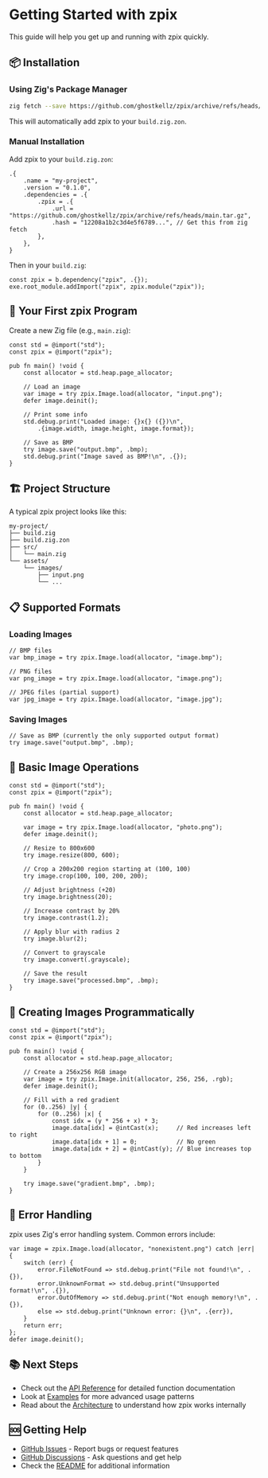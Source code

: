 # Getting Started with zpix

This guide will help you get up and running with zpix quickly.

## 📦 Installation

### Using Zig's Package Manager

```bash
zig fetch --save https://github.com/ghostkellz/zpix/archive/refs/heads/main.tar.gz
```

This will automatically add zpix to your `build.zig.zon`.

### Manual Installation

Add zpix to your `build.zig.zon`:

```zig
.{
    .name = "my-project",
    .version = "0.1.0",
    .dependencies = .{
        .zpix = .{
            .url = "https://github.com/ghostkellz/zpix/archive/refs/heads/main.tar.gz",
            .hash = "12208a1b2c3d4e5f6789...", // Get this from zig fetch
        },
    },
}
```

Then in your `build.zig`:

```zig
const zpix = b.dependency("zpix", .{});
exe.root_module.addImport("zpix", zpix.module("zpix"));
```

## 🚀 Your First zpix Program

Create a new Zig file (e.g., `main.zig`):

```zig
const std = @import("std");
const zpix = @import("zpix");

pub fn main() !void {
    const allocator = std.heap.page_allocator;

    // Load an image
    var image = try zpix.Image.load(allocator, "input.png");
    defer image.deinit();

    // Print some info
    std.debug.print("Loaded image: {}x{} ({})\n",
        .{image.width, image.height, image.format});

    // Save as BMP
    try image.save("output.bmp", .bmp);
    std.debug.print("Image saved as BMP!\n", .{});
}
```

## 🏗️ Project Structure

A typical zpix project looks like this:

```
my-project/
├── build.zig
├── build.zig.zon
├── src/
│   └── main.zig
└── assets/
    └── images/
        ├── input.png
        └── ...
```

## 📋 Supported Formats

### Loading Images

```zig
// BMP files
var bmp_image = try zpix.Image.load(allocator, "image.bmp");

// PNG files
var png_image = try zpix.Image.load(allocator, "image.png");

// JPEG files (partial support)
var jpg_image = try zpix.Image.load(allocator, "image.jpg");
```

### Saving Images

```zig
// Save as BMP (currently the only supported output format)
try image.save("output.bmp", .bmp);
```

## 🎨 Basic Image Operations

```zig
const std = @import("std");
const zpix = @import("zpix");

pub fn main() !void {
    const allocator = std.heap.page_allocator;

    var image = try zpix.Image.load(allocator, "photo.png");
    defer image.deinit();

    // Resize to 800x600
    try image.resize(800, 600);

    // Crop a 200x200 region starting at (100, 100)
    try image.crop(100, 100, 200, 200);

    // Adjust brightness (+20)
    try image.brightness(20);

    // Increase contrast by 20%
    try image.contrast(1.2);

    // Apply blur with radius 2
    try image.blur(2);

    // Convert to grayscale
    try image.convert(.grayscale);

    // Save the result
    try image.save("processed.bmp", .bmp);
}
```

## 🔧 Creating Images Programmatically

```zig
const std = @import("std");
const zpix = @import("zpix");

pub fn main() !void {
    const allocator = std.heap.page_allocator;

    // Create a 256x256 RGB image
    var image = try zpix.Image.init(allocator, 256, 256, .rgb);
    defer image.deinit();

    // Fill with a red gradient
    for (0..256) |y| {
        for (0..256) |x| {
            const idx = (y * 256 + x) * 3;
            image.data[idx] = @intCast(x);     // Red increases left to right
            image.data[idx + 1] = 0;           // No green
            image.data[idx + 2] = @intCast(y); // Blue increases top to bottom
        }
    }

    try image.save("gradient.bmp", .bmp);
}
```

## 🐛 Error Handling

zpix uses Zig's error handling system. Common errors include:

```zig
var image = zpix.Image.load(allocator, "nonexistent.png") catch |err| {
    switch (err) {
        error.FileNotFound => std.debug.print("File not found!\n", .{}),
        error.UnknownFormat => std.debug.print("Unsupported format!\n", .{}),
        error.OutOfMemory => std.debug.print("Not enough memory!\n", .{}),
        else => std.debug.print("Unknown error: {}\n", .{err}),
    }
    return err;
};
defer image.deinit();
```

## 📚 Next Steps

- Check out the [API Reference](api-reference.md) for detailed function documentation
- Look at [Examples](examples.md) for more advanced usage patterns
- Read about the [Architecture](architecture.md) to understand how zpix works internally

## 🆘 Getting Help

- [GitHub Issues](https://github.com/ghostkellz/zpix/issues) - Report bugs or request features
- [GitHub Discussions](https://github.com/ghostkellz/zpix/discussions) - Ask questions and get help
- Check the [README](../README.md) for additional information